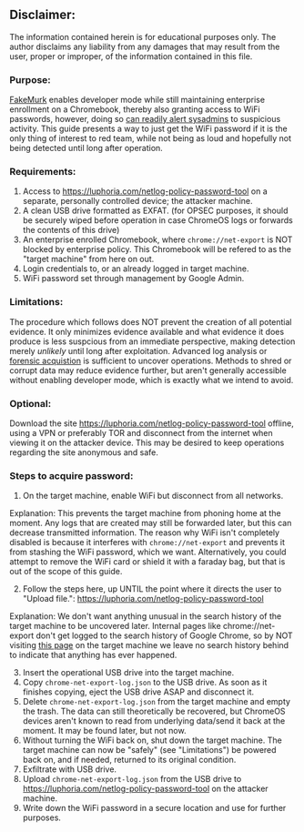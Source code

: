 ## Disclaimer:
The information contained herein is for educational purposes only. The author disclaims any liability from any damages that may result from the user, proper or improper, of the information contained in this file.

### Purpose:
[FakeMurk](https://github.com/MercuryWorkshop/fakemurk) enables developer mode while still maintaining enterprise enrollment on a Chromebook, thereby also granting access to WiFi passwords, however, doing so [can readily alert sysadmins](https://github.com/MercuryWorkshop/fakemurk/issues/12) to suspicious activity. This guide presents a way to just get the WiFi password if it is the only thing of interest to red team, while not being as loud and hopefully not being detected until long after operation.

### Requirements:
1. Access to https://luphoria.com/netlog-policy-password-tool on a separate, personally controlled device; the attacker machine.
2. A clean USB drive formatted as EXFAT. (for OPSEC purposes, it should be securely wiped before operation in case ChromeOS logs or forwards the contents of this drive)
3. An enterprise enrolled Chromebook, where `chrome://net-export` is NOT blocked by enterprise policy. This Chromebook will be refered to as the "target machine" from here on out.
4. Login credentials to, or an already logged in target machine.
5. WiFi password set through management by Google Admin.

### Limitations: 
The procedure which follows does NOT prevent the creation of all potential evidence. It only minimizes evidence available and what evidence it does produce is less suspcious from an immediate perspective, making detection merely *unlikely* until long after exploitation. Advanced log analysis or [forensic acquistion](https://dfir.pubpub.org/pub/inkjsqrh/release/2) is sufficient to uncover operations. Methods to shred or corrupt data may reduce evidence further, but aren't generally accessible without enabling developer mode, which is exactly what we intend to avoid.

### Optional: 
Download the site https://luphoria.com/netlog-policy-password-tool offline, using a VPN or preferably TOR and disconnect from the internet when viewing it on the attacker device. This may be desired to keep operations regarding the site anonymous and safe.

### Steps to acquire password:
1. On the target machine, enable WiFi but disconnect from all networks.

Explanation: This prevents the target machine from phoning home at the moment. Any logs that are created may still be forwarded later, but this can decrease transmitted information. The reason why WiFi isn't completely disabled is because it interferes with `chrome://net-export` and prevents it from stashing the WiFi password, which we want. Alternatively, you could attempt to remove the WiFi card or shield it with a faraday bag, but that is out of the scope of this guide.

2. Follow the steps here, up UNTIL the point where it directs the user to "Upload file.": https://luphoria.com/netlog-policy-password-tool
   
Explanation: We don't want anything unusual in the search history of the target machine to be uncovered later. Internal pages like chrome://net-export don't get logged to the search history of Google Chrome, so by NOT visiting [this page](https://luphoria.com/netlog-policy-password-tool) on the target machine we leave no search history behind to indicate that anything has ever happened.

3. Insert the operational USB drive into the target machine.
4. Copy `chrome-net-export-log.json` to the USB drive. As soon as it finishes copying, eject the USB drive ASAP and disconnect it.
5. Delete `chrome-net-export-log.json` from the target machine and empty the trash. The data can still theoretically be recovered, but ChromeOS devices aren't known to read from underlying data/send it back at the moment. It may be found later, but not now. 
6. Without turning the WiFi back on, shut down the target machine. The target machine can now be "safely" (see "Limitations") be powered back on, and if needed, returned to its original condition.
7. Exfiltrate with USB drive. 
8. Upload `chrome-net-export-log.json` from the USB drive to https://luphoria.com/netlog-policy-password-tool on the attacker machine. 
9. Write down the WiFi password in a secure location and use for further purposes. 
